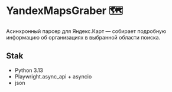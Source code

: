 # YandexMapsGraber 🗺️
Асинхронный парсер для Яндекс.Карт — собирает подробную информацию об организациях в выбранной области поиска.
## Stak
- Python 3.13
- Playwright.async_api + asyncio
- json
